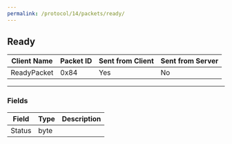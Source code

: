 ```yaml
---
permalink: /protocol/14/packets/ready/
---
```

## Ready

| Client Name  | Packet ID | Sent from Client | Sent from Server |
| -------------| --------- | ---------------- | ---------------- |
| ReadyPacket  | 0x84      | Yes              | No               |

---

### Fields

| Field      | Type   | Description                 |
| ---------- | ------ | --------------------------- |
| Status     | byte   | |


